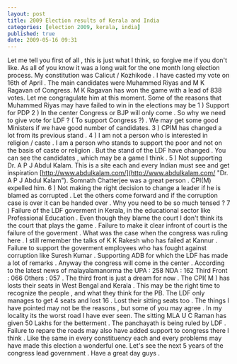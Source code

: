 ```yaml
---
layout: post
title: 2009 Election results of Kerala and India
categories: [election 2009, kerala, india]
published: true
date: 2009-05-16 09:31
---
```

Let me tell you first of all , this is just what I think, so forgive me if you don't like.  As all of you know it was a long wait for the one month long election process. My constitution was Calicut / Kozhikode . I have casted my vote on 16th of April . The main candidates were Muhammed Riyas and M K Ragavan of Congress. M K Ragavan has won the game with a lead of 838 votes. Let me congragulate him at this moment. Some of the reasons that Muhammed Riyas may have failed to win in the elections may be  1 ) Support for PDP  2 ) In the center Congress or BJP will only come . So why we need to give vote for LDF ? ( To support Congress ?) . We may get some good Ministers if we have good number of candidates.  3 ) CPIM has changed a lot from its previous stand .  4 ) I am not a person who is interested in religion / caste . I am a person who stands to support the poor and not on the basis of caste or religion . But the stand of the LDF have changed . You can see the candidates , which may be a game I think .  5 ) Not supporting Dr. A P J Abdul Kalam. This is a site each and every Indian must see and get inspiration [http://www.abdulkalam.com/](http://www.abdulkalam.com/ "Dr. A P J Abdul Kalam"). Somnath Chatterjee was a great person . CPI(M) expelled him.  6 ) Not making the right decision to change a leader if he is blamed as corrupted . Let the others come forward and if the corruption case is over it can be handed over . Why you need to be so much tensed ?  7 ) Failure of the LDF goverment in Kerala, in the educational sector like Professional Education . Even though they blame the court I don't think its the court that plays the game . Failure to make it clear infront of court is the failure of the goverment . What was the case when the congress was ruling here . I still remember the talks of K K Rakesh who has failed at Kannur . Failure to support the goverment employees who has fought against corruption like Suresh Kumar . Supporting ADB for which the LDF has made a lot of remarks .  Anyway the congress will come in the center . According to the latest news of malayalamanorma the UPA : 258 NDA : 162 Third Front : 066 Others : 057 . The third front is just a dream for now . The CPI( M ) has losts their seats in West Bengal and Kerala . This may be the right time to recognize the people , and what they think for the PB. The LDF only manages to get 4 seats and lost 16 . Lost their sitting seats too . The things I have pointed may not be the reasons , but some of you may agree . In my locality its the worst road I have ever seen. The sitting MLA U C Raman has given 50 Lakhs for the betterment . The panchayath is being ruled by LDF . Failure to repare the roads may also have added support to congress there I think . Like the same in every constituency each and every problems may have made this election a wonderful one.  Let's see the next 5 years of the congress lead government . Have a great day guys .   
